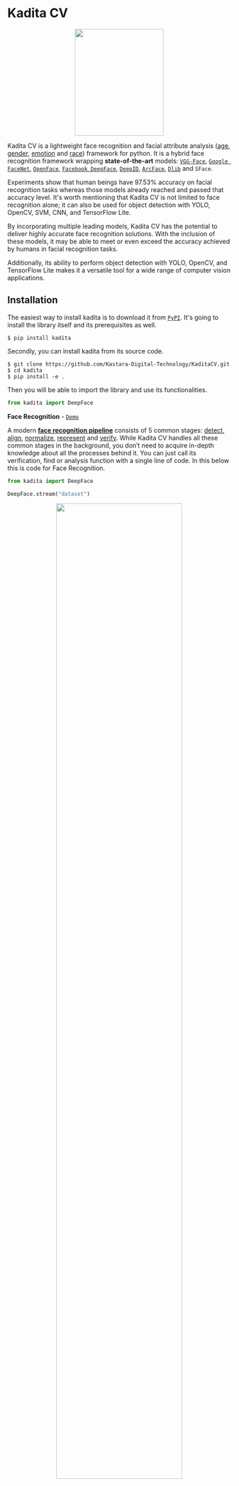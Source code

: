 # Kadita CV 



<p align="center"><img src="https://github.com/Kastara-Digital-Technology/assets/raw/main/logo/V2/cvColorLogo.png" width="200" height="240"></p>

Kadita CV is a lightweight face recognition and facial attribute analysis ([age](https://sefiks.com/2019/02/13/apparent-age-and-gender-prediction-in-keras/), [gender](https://sefiks.com/2019/02/13/apparent-age-and-gender-prediction-in-keras/), [emotion](https://sefiks.com/2018/01/01/facial-expression-recognition-with-keras/) and [race](https://sefiks.com/2019/11/11/race-and-ethnicity-prediction-in-keras/)) framework for python. It is a hybrid face recognition framework wrapping **state-of-the-art** models: [`VGG-Face`](https://sefiks.com/2018/08/06/deep-face-recognition-with-keras/), [`Google FaceNet`](https://sefiks.com/2018/09/03/face-recognition-with-facenet-in-keras/), [`OpenFace`](https://sefiks.com/2019/07/21/face-recognition-with-openface-in-keras/), [`Facebook DeepFace`](https://sefiks.com/2020/02/17/face-recognition-with-facebook-deepface-in-keras/), [`DeepID`](https://sefiks.com/2020/06/16/face-recognition-with-deepid-in-keras/), [`ArcFace`](https://sefiks.com/2020/12/14/deep-face-recognition-with-arcface-in-keras-and-python/), [`Dlib`](https://sefiks.com/2020/07/11/face-recognition-with-dlib-in-python/) and `SFace`.

Experiments show that human beings have 97.53% accuracy on facial recognition tasks whereas those models already reached and passed that accuracy level.
 It's worth mentioning that Kadita CV is not limited to face recognition alone; it can also be used for object detection with YOLO, OpenCV, SVM, CNN, and TensorFlow Lite.

By incorporating multiple leading models, Kadita CV has the potential to deliver highly accurate face recognition solutions. With the inclusion of these models, it may be able to meet or even exceed the accuracy achieved by humans in facial recognition tasks.

Additionally, its ability to perform object detection with YOLO, OpenCV, and TensorFlow Lite makes it a versatile tool for a wide range of computer vision applications.
## Installation 

The easiest way to install kadita is to download it from [`PyPI`](https://pypi.org/project/deepface/). It's going to install the library itself and its prerequisites as well.

```shell
$ pip install kadita
```



Secondly, you can install kadita from its source code.

```shell
$ git clone https://github.com/Kastara-Digital-Technology/KaditaCV.git
$ cd kadita
$ pip install -e .
```

Then you will be able to import the library and use its functionalities.

```python
from kadita import DeepFace
```

**Face Recognition** - [`Demo`](https://youtu.be/WnUVYQP4h44)

A modern [**face recognition pipeline**](https://sefiks.com/2020/05/01/a-gentle-introduction-to-face-recognition-in-deep-learning/) consists of 5 common stages: [detect](https://sefiks.com/2020/08/25/deep-face-detection-with-opencv-in-python/), [align](https://sefiks.com/2020/02/23/face-alignment-for-face-recognition-in-python-within-opencv/), [normalize](https://sefiks.com/2020/11/20/facial-landmarks-for-face-recognition-with-dlib/), [represent](https://sefiks.com/2018/08/06/deep-face-recognition-with-keras/) and [verify](https://sefiks.com/2020/05/22/fine-tuning-the-threshold-in-face-recognition/). While Kadita CV handles all these common stages in the background, you don’t need to acquire in-depth knowledge about all the processes behind it. You can just call its verification, find or analysis function with a single line of code. In this below this is code for Face Recognition.
```python
from kadita import DeepFace

DeepFace.stream("dataset") 


```


<p align="center"><img src="https://raw.githubusercontent.com/Kastara-Digital-Technology/KaditaCV/main/icon/Screenshot%202023-10-20%20164710.png" width="75%" height="75%"></p>
<p align="center"><i> 1 face in frame</i></p>

Face Recogniton function can also handle many faces in the face pairs, example when 2 people face a webcam it will detect 2 people. 

<p align="center"><img src="https://raw.githubusercontent.com/Kastara-Digital-Technology/KaditaCV/main/icon/Screenshot%202023-10-20%20164843.png" width="75%" height="75%"></p>
<p align="center"><i> 2 face in frame</i></p>


**Face Recognition models** - [`Demo`](https://youtu.be/i_MOwvhbLdI)

Kadita CV is a **hybrid** face recognition package. It currently wraps many **state-of-the-art** face recognition models: [`VGG-Face`](https://sefiks.com/2018/08/06/deep-face-recognition-with-keras/) , [`Google FaceNet`](https://sefiks.com/2018/09/03/face-recognition-with-facenet-in-keras/), [`OpenFace`](https://sefiks.com/2019/07/21/face-recognition-with-openface-in-keras/), [`Facebook DeepFace`](https://sefiks.com/2020/02/17/face-recognition-with-facebook-deepface-in-keras/), [`DeepID`](https://sefiks.com/2020/06/16/face-recognition-with-deepid-in-keras/), [`ArcFace`](https://sefiks.com/2020/12/14/deep-face-recognition-with-arcface-in-keras-and-python/), [`Dlib`](https://sefiks.com/2020/07/11/face-recognition-with-dlib-in-python/) and `SFace`. The default configuration uses VGG-Face model.


```python
models = [
  "VGG-Face", 
  "Facenet", 
  "Facenet512", 
  "OpenFace", 
  "DeepFace", 
  "DeepID", 
  "ArcFace", 
  "Dlib", 
  "SFace",
]

#Face Recognition
dfs = kadita.find(img_path = "Rafi.jpg",
      db_path = "D:\Kumpulan Projek\Library CV KDT\Kadita CV - Face Recogntion DeepFace\tests\dataset", 
      model_name = models[1]
)

```

[//]: # (<p align="center"><img src="https://raw.githubusercontent.com/serengil/deepface/master/icon/model-portfolio-v8.jpg" width="95%" height="95%"></p>)

FaceNet, VGG-Face, ArcFace and Dlib are [overperforming](https://youtu.be/i_MOwvhbLdI) ones based on experiments. You can find out the scores of those models below. 

| Model | LFW Score | YTF Score |
| ---   | --- | --- |
| Facenet512 | 99.65% | - |
| SFace | 99.60% | - |
| ArcFace | 99.41% | - |
| Dlib | 99.38 % | - |
| Facenet | 99.20% | - |
| VGG-Face | 98.78% | 97.40% |
| *Human-beings* | *97.53%* | - |
| OpenFace | 93.80% | - |
| DeepID | - | 97.05% |

<p align="center"><i>Result LFW and YTF score</i></p>

- The "LFW score" refers to the performance metric or measurement of face recognition algorithms tested using the Labeled Faces in the Wild (LFW) dataset.
- The "YTF score" is an abbreviation for "YouTube Face Dataset score." This dataset is used in face recognition research, and the "YTF score" typically refers to the performance measurement of face recognition algorithms tested using the YouTube Face (YTF) dataset.
**Similarity**

Face recognition models are regular [convolutional neural networks](https://sefiks.com/2018/03/23/convolutional-autoencoder-clustering-images-with-neural-networks/) and they are responsible to represent faces as vectors. We expect that a face pair of same person should be [more similar](https://sefiks.com/2020/05/22/fine-tuning-the-threshold-in-face-recognition/) than a face pair of different persons.

Similarity could be calculated by different metrics such as [Cosine Similarity](https://sefiks.com/2018/08/13/cosine-similarity-in-machine-learning/), Euclidean Distance and L2 form. The default configuration uses cosine similarity.

```python
metrics = ["cosine", "euclidean", "euclidean_l2"]

#face verification
result = DeepFace.verify(img1_path = "img1.jpg", 
          img2_path = "img2.jpg", 
          distance_metric = metrics[1]
)

#face recognition
dfs = DeepFace.find(img_path = "img1.jpg", 
          db_path = "D:\Kumpulan Projek\Library CV KDT\Kadita CV - Face Recogntion DeepFace\tests\dataset", 
          distance_metric = metrics[2]
)
```

Euclidean L2 form [seems](https://youtu.be/i_MOwvhbLdI) to be more stable than cosine and regular Euclidean distance based on experiments.

**Facial Attribute Analysis** - [`Demo`](https://youtu.be/GT2UeN85BdA)

Kadita CV also comes with a strong facial attribute analysis module including [`age`](https://sefiks.com/2019/02/13/apparent-age-and-gender-prediction-in-keras/), [`gender`](https://sefiks.com/2019/02/13/apparent-age-and-gender-prediction-in-keras/), [`facial expression`](https://sefiks.com/2018/01/01/facial-expression-recognition-with-keras/) (including angry, fear, neutral, sad, disgust, happy and surprise) and [`race`](https://sefiks.com/2019/11/11/race-and-ethnicity-prediction-in-keras/) (including asian, white, middle eastern, indian, latino and black) predictions. Result is going to be the size of faces appearing in the source image.

```python
objs = DeepFace.analyze(img_path = "img4.jpg", 
        actions = ['age', 'gender', 'race', 'emotion']
)
```

<p align="center"><img src="https://raw.githubusercontent.com/Kastara-Digital-Technology/KaditaCV/main/icon/Screenshot%202023-10-04%20174140.png" width="75%" height="75%"></p>
<p align="center"><i>Age, Gender, Race, Emotion Example</i></p>

Age model got ± 4.65 MAE; gender model got 97.44% accuracy, 96.29% precision and 95.05% recall as mentioned.

**Face Detection Haar Cascade OpenCV** - [`Demo`](https://youtu.be/GZ2p2hj2H5k)

Face detection and alignment are important early stages of a modern face recognition pipeline. Experiments show that just alignment increases the face recognition accuracy almost 40%. [`OpenCV`](https://sefiks.com/2020/02/23/face-alignment-for-face-recognition-in-python-within-opencv/), and [`YOLOv8 Face`](https://github.com/derronqi/yolov8-face) detectors are wrapped in KaditaCV.

<p align="center"><img src="https://raw.githubusercontent.com/Kastara-Digital-Technology/KaditaCV/main/icon/CV%202.png" width="95%" height="95%"></p>

All deepface functions accept an optional detector backend input argument. You can switch among those detectors with this argument. OpenCV is the default detector.

```python
from modules.image import Vision
from modules.routine import FaceRecognition
from modules.routine import FaceRecognitionTraining
from modules.routine import ImgBuster as Yolo
from utility.data import YAMLDataHandler

if __name__ == "__main__":
        try:
            while True:
                try:
                    frame = cam.read(640, True)
                    face_detect = face.predict(frame)
                    face_condition = 1 if face_detect else 0
                    condition = 1 if (face_condition) else 0
                    data.update("face-condition", str(condition))
                    yolo.draw(frame, face_detect)
                    cam.show(frame, "frame")
                    if cam.wait(1) == ord('q') or face.isStop():
                        if face.isTraining():
                            t = FaceRecognitionTraining()
                            t.process()
                        break
                except Exception as err:
                    print(err)
            cam.release()
            cam.destroy()
        except Exception as e:
            print(f"[INFO] {time.time()} Main Initialize Failed: \n{e}")

```

Face Detection Haar cascade OpenCV models are actually the simplest way to face recognition models, because they don't have any model like CNN but his a just simple algorithm Local Binary Pattern Histograms (LBPH). So here the result of OpenCV :

<div style="display: flex; align-items: center; justify-content: center;">
  <figure style="text-align: center; margin: 0; padding: 10px;">
    <img src="https://raw.githubusercontent.com/Kastara-Digital-Technology/KaditaCV/main/icon/Screenshot%202023-09-03%20061905.png" width="70%" height="70%">
    <figcaption><i>OpenCV</i></figcaption>
  </figure>
</div>

**Face Detection YOLOV8** - [`Demo`](https://youtu.be/GZ2p2hj2H5k)

Face detection and alignment are important early stages of a modern face recognition pipeline. Experiments show that just alignment increases the face recognition accuracy almost 100%. [`OpenCV`](https://sefiks.com/2020/02/23/face-alignment-for-face-recognition-in-python-within-opencv/), [`SSD`](https://sefiks.com/2020/08/25/deep-face-detection-with-opencv-in-python/), [`Dlib`](https://sefiks.com/2020/07/11/face-recognition-with-dlib-in-python/),  [`MTCNN`](https://sefiks.com/2020/09/09/deep-face-detection-with-mtcnn-in-python/), [`RetinaFace`](https://sefiks.com/2021/04/27/deep-face-detection-with-retinaface-in-python/), [`MediaPipe`](https://sefiks.com/2022/01/14/deep-face-detection-with-mediapipe/), [`YOLOv8 Face`](https://github.com/derronqi/yolov8-face) and [`YuNet`](https://github.com/ShiqiYu/libfacedetection) detectors are wrapped in deepface.

<p align="center"><img src="https://raw.githubusercontent.com/Kastara-Digital-Technology/KaditaCV/main/icon/CV%202.png" width="95%" height="95%"></p>

All deepface functions accept an optional detector backend input argument. You can switch among those detectors with this argument. Yolov8 is the default detector and here the result : 

```python
from ultralytics import YOLO
import cv2

model = YOLO('assets/models/yolov8n-face.pt')

cap = cv2.VideoCapture(0)

while cap.isOpened():
    success, frame = cap.read()

    if success:
        results = model(frame)
        annotated_frame = results[0].plot()
        cv2.imshow("YOLOv8 Face", annotated_frame)
        if cv2.waitKey(1) & 0xFF == ord("q"):
            break
    else:
        break

cap.release()
cv2.destroyAllWindows()
```

Face recognition models are actually CNN models and they expect standard sized inputs. So, resizing is required before representation. To avoid deformation, Kadita CV adds black padding pixels according to the target size argument after detection and alignment. If you think Dlib and RetinaFace is hard, you can use the Yolov8 algorithm instead of the default like RetinaFace, Dlib, and OpenCV.

<div style="display: flex; align-items: center; justify-content: center;">
  <figure style="text-align: center; margin: 0; padding: 10px;">
    <img src="https://raw.githubusercontent.com/Kastara-Digital-Technology/KaditaCV/main/icon/Screenshot%202023-10-27%20165801.png" width="70%" height="70%">
    <figcaption><i>Yolov8 Face</i></figcaption>
</div>


RetinaFace and MTCNN seem to overperform in detection and alignment stages but they are much slower. If the speed of your pipeline is more important, then you should use opencv, ssd, and YoloV8. On the other hand, if you consider the accuracy, then you should use retinaface or mtcnn.

The performance of RetinaFace is very satisfactory even in the crowd as seen in the following illustration. Besides, it comes with an incredible facial landmark detection performance. Highlighted red points show some facial landmarks such as eyes, nose and mouth. That's why, alignment score of RetinaFace is high as well.

<p align="center"><img src="https://raw.githubusercontent.com/serengil/deepface/master/icon/retinaface-results.jpeg" width="90%" height="90%">
<br><em>RetinaFace</em>
</p>

You can find out more about RetinaFace on this [repo](https://github.com/serengil/retinaface).

**Real time Kadita CV** - [`Demo`](https://youtu.be/-c9sSJcx6wI)

You can run Kadita CV for real time videos as well. Stream function will access your webcam and apply both face recognition and facial attribute analysis. The function starts to analyze a frame if it can focus a face sequentially 1 frame. Then, it shows results in a frame.

```python
from kadita import DeepFace

DeepFace.stream(db_path="../tests/dataset")
```

<p align="center"><img src="https://raw.githubusercontent.com/Kastara-Digital-Technology/KaditaCV/main/icon/Screenshot%202023-10-20%20164135.png" width="90%" height="90%"></p>
<p align="center"><i></i></p>

Even though face recognition is based on one-shot learning, you can use multiple face pictures of a person as well. You should rearrange your directory structure as illustrated below.

```bash
user
├── database
│   ├── Iwan
│   │   ├── Iwan1.jpg
│   │   ├── Iwan2.jpg
│   ├── Rafi
│   │   ├── Rafi1.jpg
│   │   ├── Rafi2.jpg
│   ├── Firza
│   │   ├── Firza1.jpg
│   │   ├── Firza2.jpg
        
```

[//]: # (**API** - [`Demo`]&#40;https://youtu.be/HeKCQ6U9XmI&#41;)

[//]: # ()
[//]: # (DeepFace serves an API as well. You can clone [`/api`]&#40;https://github.com/serengil/deepface/tree/master/api&#41; folder and run the api via gunicorn server. This will get a rest service up. In this way, you can call deepface from an external system such as mobile app or web.)

[//]: # ()
[//]: # (```shell)

[//]: # (cd scripts)

[//]: # (./service.sh)

[//]: # (```)

[//]: # ()
[//]: # (<p align="center"><img src="https://raw.githubusercontent.com/serengil/deepface/master/icon/deepface-api.jpg" width="90%" height="90%"></p>)

[//]: # ()
[//]: # (Face recognition, facial attribute analysis and vector representation functions are covered in the API. You are expected to call these functions as http post methods. Default service endpoints will be `http://localhost:5000/verify` for face recognition, `http://localhost:5000/analyze` for facial attribute analysis, and `http://localhost:5000/represent` for vector representation. You can pass input images as exact image paths on your environment, base64 encoded strings or images on web. [Here]&#40;https://github.com/serengil/deepface/tree/master/api&#41;, you can find a postman project to find out how these methods should be called.)

[//]: # ()
[//]: # (**Dockerized Service**)

[//]: # ()
[//]: # (You can deploy the deepface api on a kubernetes cluster with docker. The following [shell script]&#40;https://github.com/serengil/deepface/blob/master/scripts/dockerize.sh&#41; will serve deepface on `localhost:5000`. You need to re-configure the [Dockerfile]&#40;https://github.com/serengil/deepface/blob/master/Dockerfile&#41; if you want to change the port. Then, even if you do not have a development environment, you will be able to consume deepface services such as verify and analyze. You can also access the inside of the docker image to run deepface related commands. Please follow the instructions in the [shell script]&#40;https://github.com/serengil/deepface/blob/master/scripts/dockerize.sh&#41;.)

[//]: # ()
[//]: # (```shell)

[//]: # (cd scripts)

[//]: # (./dockerize.sh)

[//]: # (```)

[//]: # ()
[//]: # (<p align="center"><img src="https://raw.githubusercontent.com/serengil/deepface/master/icon/deepface-dockerized-v2.jpg" width="50%" height="50%"></p>)

[//]: # ()
[//]: # (**Command Line Interface**)

[//]: # ()
[//]: # (DeepFace comes with a command line interface as well. You are able to access its functions in command line as shown below. The command deepface expects the function name as 1st argument and function arguments thereafter.)

[//]: # ()
[//]: # (```shell)

[//]: # (#face verification)

[//]: # ($ deepface verify -img1_path tests/dataset/img1.jpg -img2_path tests/dataset/img2.jpg)

[//]: # ()
[//]: # (#facial analysis)

[//]: # ($ deepface analyze -img_path tests/dataset/img1.jpg)

[//]: # (```)

[//]: # ()
[//]: # (You can also run these commands if you are running deepface with docker. Please follow the instructions in the [shell script]&#40;https://github.com/serengil/deepface/blob/master/scripts/dockerize.sh#L17&#41;.)

[//]: # (## Contribution [![Tests]&#40;https://github.com/serengil/deepface/actions/workflows/tests.yml/badge.svg&#41;]&#40;https://github.com/serengil/deepface/actions/workflows/tests.yml&#41;)

[//]: # ()
[//]: # (Pull requests are more than welcome! You should run the unit tests locally by running [`test/unit_tests.py`]&#40;https://github.com/serengil/deepface/blob/master/tests/unit_tests.py&#41; before creating a PR. Once a PR sent, GitHub test workflow will be run automatically and unit test results will be available in [GitHub actions]&#40;https://github.com/serengil/deepface/actions&#41; before approval. Besides, workflow will evaluate the code with pylint as well.)

[//]: # (## Support)

[//]: # ()
[//]: # (There are many ways to support a project - starring⭐️ the GitHub repo is just one 🙏)

[//]: # ()
[//]: # (You can also support this work on [Patreon]&#40;https://www.patreon.com/serengil?repo=deepface&#41; or [GitHub Sponsors]&#40;https://github.com/sponsors/serengil&#41;.)

[//]: # ()
[//]: # (<a href="https://www.patreon.com/serengil?repo=deepface">)

[//]: # (<img src="https://raw.githubusercontent.com/serengil/deepface/master/icon/patreon.png" width="30%" height="30%">)

[//]: # (</a>)

[//]: # (## Citation)

[//]: # ()
[//]: # (Please cite deepface in your publications if it helps your research. Here are its BibTex entries:)

[//]: # ()
[//]: # (If you use deepface for facial recogntion purposes, please cite the this publication.)

[//]: # ()
[//]: # (```BibTeX)

[//]: # (@inproceedings{serengil2020lightface,)

[//]: # (  title        = {LightFace: A Hybrid Deep Face Recognition Framework},)

[//]: # (  author       = {Serengil, Sefik Ilkin and Ozpinar, Alper},)

[//]: # (  booktitle    = {2020 Innovations in Intelligent Systems and Applications Conference &#40;ASYU&#41;},)

[//]: # (  pages        = {23-27},)

[//]: # (  year         = {2020},)

[//]: # (  doi          = {10.1109/ASYU50717.2020.9259802},)

[//]: # (  url          = {https://doi.org/10.1109/ASYU50717.2020.9259802},)

[//]: # (  organization = {IEEE})

[//]: # (})

[//]: # (```)

[//]: # ()
[//]: # ( If you use deepface for facial attribute analysis purposes such as age, gender, emotion or ethnicity prediction or face detection purposes, please cite the this publication.)

[//]: # ()
[//]: # (```BibTeX)

[//]: # (@inproceedings{serengil2021lightface,)

[//]: # (  title        = {HyperExtended LightFace: A Facial Attribute Analysis Framework},)

[//]: # (  author       = {Serengil, Sefik Ilkin and Ozpinar, Alper},)

[//]: # (  booktitle    = {2021 International Conference on Engineering and Emerging Technologies &#40;ICEET&#41;},)

[//]: # (  pages        = {1-4},)

[//]: # (  year         = {2021},)

[//]: # (  doi          = {10.1109/ICEET53442.2021.9659697},)

[//]: # (  url          = {https://doi.org/10.1109/ICEET53442.2021.9659697},)

[//]: # (  organization = {IEEE})

[//]: # (})

[//]: # (```)

Also, if you use Kadita CV in your GitHub projects, please add `KaditaCV` in the `requirements.txt`.

## Licence

Kadita CV is licensed under the MIT License - see [`LICENSE`](https://raw.githubusercontent.com/Kastara-Digital-Technology/KaditaCV/main/LICENSE) for more details.